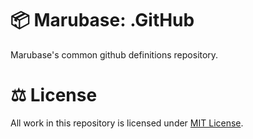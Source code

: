 # 📦 Marubase: .GitHub

Marubase's common github definitions repository.

# ⚖️ License

All work in this repository is licensed under [MIT License](https://github.com/marubase/.github/blob/main/LICENSE).
